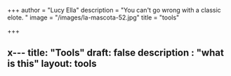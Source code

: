 +++
author = "Lucy Ella"
description = "You can't go wrong with a classic elote.  "
image = "/images/la-mascota-52.jpg"
title = "tools"

+++
## x--- title: "Tools" draft: false description : "what is this" layout: tools